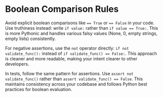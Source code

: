 # Boolean Comparison Rules

Avoid explicit boolean comparisons like `== True` or `== False` in your code. Use truthiness instead: write `if value:` rather than `if value == True:`. This is more Pythonic and handles various falsy values (None, 0, empty strings, empty lists) consistently.

For negative assertions, use the `not` operator directly: `if not validate_func():` instead of `if validate_func() == False:`. This approach is cleaner and more readable, making your intent clearer to other developers.

In tests, follow the same pattern for assertions. Use `assert not validate_func()` rather than `assert validate_func() == False`. This maintains consistency across your codebase and follows Python best practices for boolean evaluation.
